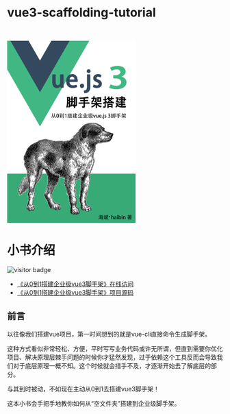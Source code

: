 # vue3-scaffolding-tutorial

<img src="./docs/book.png" style="width: 300px;margin-top: 30px;" />

# 小书介绍

![visitor badge](https://visitor-badge.glitch.me/badge?page_id=vue3-scaffolding-tutorial)

* [《从0到1搭建企业级vue3脚手架》在线访问](https://haibin-007.github.io/vue3-scaffolding-tutorial/)
* [《从0到1搭建企业级vue3脚手架》项目源码](https://github.com/haibin-007/vue3-scaffolding-tutorial-example)


## 前言

以往像我们搭建vue项目，第一时间想到的就是vue-cli直接命令生成脚手架。  

这种方式看似非常轻松、方便，平时写写业务代码或许无所谓，但直到需要你优化项目、解决原理层棘手问题的时候你才猛然发现，过于依赖这个工具反而会导致我们对于底层原理一概不知。这个时候就会措手不及，才逐渐开始去了解底层的部分。  

与其到时被动，不如现在主动从0到1去搭建vue3脚手架！

这本小书会手把手地教你如何从“空文件夹”搭建到企业级脚手架。
